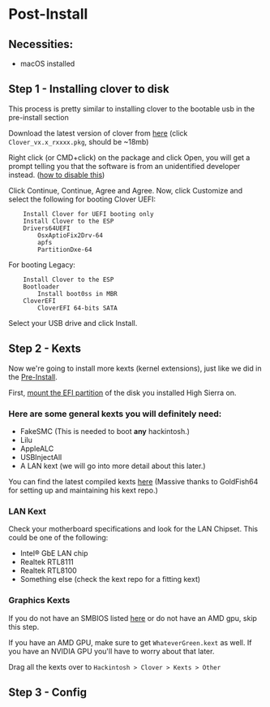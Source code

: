 # Post-Install

## Necessities:
* macOS installed

## Step 1 - Installing clover to disk
This process is pretty similar to installing clover to the bootable usb in the pre-install section

Download the latest version of clover from [here](https://github.com/Dids/clover-builder/releases/tag/v2.4k_r4370) (click `Clover_vx.x_rxxxx.pkg`, should be ~18mb)

Right click (or CMD+click) on the package and click Open, you will get a prompt telling you that the software is from an unidentified developer instead. ([how to disable this](http://osxdaily.com/2016/09/27/allow-apps-from-anywhere-macos-gatekeeper/))

Click Continue, Continue, Agree and Agree. Now, click Customize and select the following for booting Clover UEFI:
```
    Install Clover for UEFI booting only
    Install Clover to the ESP
    Drivers64UEFI
        OsxAptioFix2Drv-64
        apfs
        PartitionDxe-64
```

For booting Legacy:
```
    Install Clover to the ESP
    Bootloader
        Install boot0ss in MBR
    CloverEFI
        CloverEFI 64-bits SATA
```

Select your USB drive and click Install.

## Step 2 - Kexts
Now we're going to install more kexts (kernel extensions), just like we did in the [Pre-Install](../master/Pre-Install.md).

First, [mount the EFI partition](../master/Tips.md#how-to-mount-efi) of the disk you installed High Sierra on.

### Here are some general kexts you will definitely need:
* FakeSMC (This is needed to boot **any** hackintosh.)
* Lilu
* AppleALC
* USBInjectAll
* A LAN kext (we will go into more detail about this later.)

You can find the latest compiled kexts [here](https://1drv.ms/f/s!AiP7m5LaOED-mo9XA4Ml-69cwAsikQ) (Massive thanks to GoldFish64 for setting up and maintaining his kext repo.)

### LAN Kext
Check your motherboard specifications and look for the LAN Chipset. This could be one of the following:
* Intel® GbE LAN chip
* Realtek RTL8111
* Realtek RTL8100
* Something else (check the kext repo for a fitting kext)

### Graphics Kexts
If you do not have an SMBIOS listed [here]() or do not have an AMD gpu, skip this step.

If you have an AMD GPU, make sure to get `WhateverGreen.kext` as well. If you have an NVIDIA GPU you'll have to worry about that later.

Drag all the kexts over to `Hackintosh > Clover > Kexts > Other`

## Step 3 - Config

